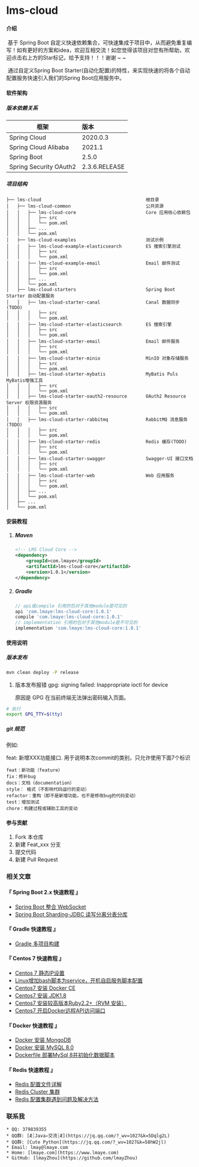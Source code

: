 # lms-cloud

#### 介绍
​		基于 Spring Boot 自定义快速依赖集合，可快速集成于项目中，从而避免重复编写！如有更好的方案和idea，欢迎互相交流！如您觉得该项目对您有所帮助，欢迎点击右上方的Star标记，给予支持！！！谢谢 ~ ~

​		通过自定义Spring Boot Starter(自动化配置)的特性，来实现快速的将各个自动配置服务快速引入我们的Spring Boot应用服务中。

#### 软件架构

##### 版本依赖关系

| 框架                   | 版本          |
| ---------------------- | :------------ |
| Spring Cloud           | 2020.0.3      |
| Spring Cloud Alibaba   | 2021.1        |
| Spring Boot            | 2.5.0         |
| Spring Security OAuth2 | 2.3.6.RELEASE |

##### 项目结构

```text
├── lms-cloud										根目录
│   ├── lms-cloud-common							公共资源
│   │   ├── lms-cloud-core							Core 应用核心依赖包
│   │   │   ├── src
│   │   │   └── pom.xml
│   │   ├── ...
│   │   └── pom.xml
│   ├── lms-cloud-examples							测试示例
│   │   ├── lms-cloud-example-elasticsearch			ES 搜索引擎测试
│   │   │   ├── src
│   │   │   └── pom.xml
│   │   ├── lms-cloud-example-email					Email 邮件测试
│   │   │   ├── src
│   │   │   └── pom.xml
│   │   ├── ...
│   │   └── pom.xml
│   ├── lms-cloud-starters							Spring Boot Starter 自动配置服务
│   │   ├── lms-cloud-starter-canal					Canal 数据同步(TODO)
│   │   │   ├── src
│   │   │   └── pom.xml
│   │   ├── lms-cloud-starter-elasticsearch			ES 搜索引擎
│   │   │   ├── src
│   │   │   └── pom.xml
│   │   ├── lms-cloud-starter-email					Email 邮件服务
│   │   │   ├── src
│   │   │   └── pom.xml
│   │   ├── lms-cloud-starter-minio					MinIO 对象存储服务
│   │   │   ├── src
│   │   │   └── pom.xml
│   │   ├── lms-cloud-starter-mybatis				MyBatis Puls MyBatis增强工具
│   │   │   ├── src
│   │   │   └── pom.xml
│   │   ├── lms-cloud-starter-oauth2-resource		OAuth2 Resource Server 权限资源服务
│   │   │   ├── src
│   │   │   └── pom.xml
│   │   ├── lms-cloud-starter-rabbitmq				RabbitMQ 消息服务(TODO)
│   │   │   ├── src
│   │   │   └── pom.xml
│   │   ├── lms-cloud-starter-redis				    Redis 缓存(TODO)
│   │   │   ├── src
│   │   │   └── pom.xml
│   │   ├── lms-cloud-starter-swagger				Swagger-UI 接口文档
│   │   │   ├── src
│   │   │   └── pom.xml
│   │   ├── lms-cloud-starter-web					Web 应用服务
│   │   │   ├── src
│   │   │   └── pom.xml
│   │   ├── ...
│   │   └── pom.xml
│   ├── ...
│   └── pom.xml
```

#### 安装教程

1. ##### Maven

   ```xml
   <!-- LMS Cloud Core -->
   <dependency>
       <groupId>com.lmaye</groupId>
       <artifactId>lms-cloud-core</artifactId>
       <version>1.0.1</version>
   </dependency>
   ```

2. ##### Gradle

   ```groovy
   // api或compile 引用的包对于其他module是可见的
   api 'com.lmaye:lms-cloud-core:1.0.1'
   compile 'com.lmaye:lms-cloud-core:1.0.1'
   // implementation 引用的包对于其他module是不可见的
   implementation 'com.lmaye:lms-cloud-core:1.0.1'
   ```

#### 使用说明

##### 版本发布

```bash
mvn clean deploy -P release
```

1.  版本发布报错 gpg: signing failed: Inappropriate ioctl for device

    原因是 GPG 在当前终端无法弹出密码输入页面。

```bash
# 执行
export GPG_TTY=$(tty)
```

##### git 规范

例如:

feat: 新增XXX功能接口.
用于说明本次commit的类别，只允许使用下面7个标识

```text
feat：新功能（feature）
fix：修补bug
docs：文档（documentation）
style： 格式（不影响代码运行的变动）
refactor：重构（即不是新增功能，也不是修改bug的代码变动）
test：增加测试
chore：构建过程或辅助工具的变动
```

#### 参与贡献

1.  Fork 本仓库
2.  新建 Feat_xxx 分支
3.  提交代码
4.  新建 Pull Request

### 相关文章
#### 『 Spring Boot 2.x 快速教程 』
- [Spring Boot 整合 WebSocket](https://www.lmaye.com/2018/12/06/20181206163745/)
- [Spring Boot Sharding-JDBC 读写分离分表分库](https://www.lmaye.com/2021/01/29/20210129000510/)

#### 『 Gradle 快速教程 』
- [Gradle 多项目构建](https://www.lmaye.com/2021/01/29/20210129145644/)

#### 『 Centos 7 快速教程 』
- [Centos 7 静态IP设置](https://www.lmaye.com/2017/12/22/20180809103359/)
- [Linux增加bash脚本为service，开机自启服务脚本配置](https://www.lmaye.com/2017/12/23/20180809103413/)
- [Centos7 安装 Docker CE](hhttps://www.lmaye.com/2019/04/28/20190428183357/)
- [Centos7 安装 JDK1.8](https://www.lmaye.com/2019/04/29/20190429005630/)
- [Centos7 安装较高版本Ruby2.2+（RVM 安装）](https://www.lmaye.com/2019/01/24/20190124223042/)
- [Centos7 开启Docker远程API访问端口](https://www.lmaye.com/2019/06/04/20190604230713/)

#### 『 Docker 快速教程 』
- [Docker 安装 MongoDB](https://www.lmaye.com/2019/05/06/20190506232452/)
- [Docker 安装 MySQL 8.0](https://www.lmaye.com/2019/05/22/20190522162930/)
- [Dockerfile 部署MySql 8并初始化数据脚本](https://www.lmaye.com/2019/06/02/20190602133656/)

#### 『 Redis 快速教程 』
- [Redis 配置文件详解](https://www.lmaye.com/2018/09/06/20180906002632/)
- [Redis Cluster 集群](https://www.lmaye.com/2019/01/24/20190124212849/)
- [Redis 配置集群遇到问题及解决方法](https://www.lmaye.com/2019/01/24/20190124223656/)

### 联系我
    * QQ: 379839355
    * QQ群: [Æ┊Java✍交流┊Æ](https://jq.qq.com/?_wv=1027&k=5Dqlg2L)
    * QQ群: [Cute Python](https://jq.qq.com/?_wv=1027&k=58hW2jl)
    * Email: lmay@lmaye.com
    * Home: [lmaye.com](https://www.lmaye.com)
    * GitHub: [lmayZhou](https://github.com/lmayZhou)
